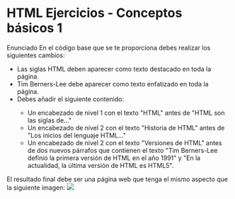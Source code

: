 # HTML Ejercicios - Conceptos básicos 1
Enunciado
En el código base que se te proporciona debes realizar los siguientes cambios:
<ul> 
<li>Las siglas HTML deben aparecer como texto destacado en toda la página.</li> 
<li>Tim Berners-Lee debe aparecer como texto enfatizado en toda la página.</li> 
<li>Debes añadir el siguiente contenido:</li> 
  <ul> 
    <li>Un encabezado de nivel 1 con el texto "HTML" antes de "HTML son las siglas de..."</li> 
    <li>Un encabezado de nivel 2 con el texto "Historia de HTML" antes de "Los inicios del lenguaje HTML..."</li> 
    <li>Un encabezado de nivel 2 con el texto "Versiones de HTML" antes de dos nuevos párrafos que contienen el texto "Tim Berners-Lee definió la primera versión de HTML en el año 1991" y "En la actualidad, la última versión de HTML es HTML5".</li> 
  </ul>
</ul>
El resultado final debe ser una página web que tenga el mismo aspecto que la siguiente imagen:
<img src="http://desarrolloweb.dlsi.ua.es/libros/html-css/img/ejercicios/conceptos-basicos-1.png">
